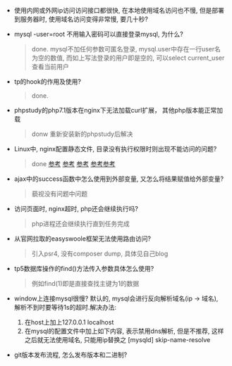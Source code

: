 - 使用内网或外网ip访问访问接口都很快, 在本地使用域名访问也不慢, 但是部署到服务器时, 使用域名访问变得非常慢, 要几十秒?

- mysql -user=root 不用输入密码可以直接登录mysql, 为什么?

  >done. mysql不加任何参数可匿名登录, mysql.user中存在一行user名为空的数值, 而如上写法登录的用户即是空的, 可以select current_user查看当前用户

- tp的hook的作用及使用?
  >done.
  
- phpstudy的php7.1版本在nginx下无法加载curl扩展， 其他php版本能正常加载
  > donw 重新安装新的phpstudy后解决
  
  
- Linux中, nginx配置静态文件, 目录没有执行权限时则出现不能访问的问题?
  > done [参考](https://blog.csdn.net/caomiao2006/article/details/21701791) [参考](https://blog.csdn.net/li_101357/article/details/78391589) [参考](https://blog.csdn.net/yangcs2009/article/details/39998309)
         [参考](https://unix.stackexchange.com/questions/21251/execute-vs-read-bit-how-do-directory-permissions-in-linux-work)[参考](https://blog.csdn.net/cdu09/article/details/10310103)
         
- ajax中的success函数中怎么使用到外部变量, 又怎么将结果赋值给外部变量?    
  > 藐视没有问题中问题
  
- 访问页面时, nginx超时, php还会继续执行吗?
  >php进程还会继续执行直到任务完成
  
- 从官网拉取的easyswoole框架无法使用路由访问?
  > 引入psr4, 没有composer dump, 具体见自己blog

- tp5数据库操作的find()方法传入参数具体怎么使用?
  > 例如find(1)即是直接查找主键为1的数据
  
- window上连接mysql很慢?
  默认的, mysql会进行反向解析域名(ip -> 域名), 解析不到时要等待1s的超时.解决办法:
  1. 在host上加上127.0.0.1 localhost
  2. 在mysql的配置文件中加上如下内容, 表示禁用dns解析, 但是不推荐, 这样之后就无法使用域名, 只能用ip替换之
      [mysqld]
      skip-name-resolve
      
- git版本发布流程, 怎么发布版本和二进制?